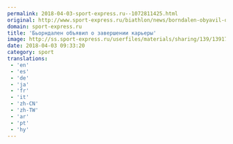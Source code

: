```yaml
---
permalink: 2018-04-03-sport-express.ru--1072811425.html
original: http://www.sport-express.ru/biathlon/news/borndalen-obyavil-o-zavershenii-karery-1391773/
domain: sport-express.ru
title: 'Бьорндален объявил о завершении карьеры'
image: http://ss.sport-express.ru/userfiles/materials/sharing/139/1391773.jpg
date: 2018-04-03 09:33:20
category: sport
translations: 
 - 'en'
 - 'es'
 - 'de'
 - 'ja'
 - 'fr'
 - 'it'
 - 'zh-CN'
 - 'zh-TW'
 - 'ar'
 - 'pt'
 - 'hy'
---
```


